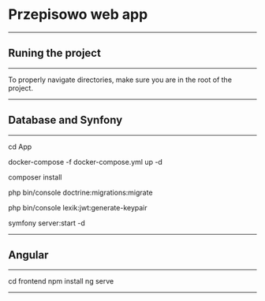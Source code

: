 # Przepisowo web app
***

## Runing the project 
***
To properly navigate directories, make sure you are in the root of the project.
***

## Database and Synfony
***
cd App

docker-compose -f docker-compose.yml up -d

composer install

php bin/console doctrine:migrations:migrate

php bin/console lexik:jwt:generate-keypair

symfony server:start -d
***

## Angular
***
cd frontend
npm install
ng serve
***
